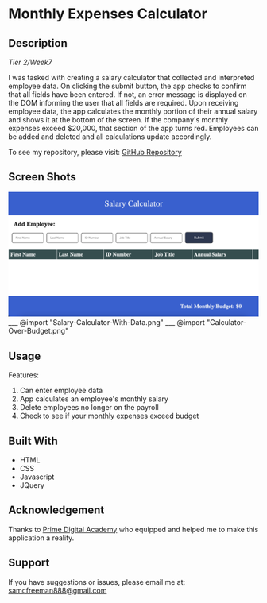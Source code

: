 # Monthly Expenses Calculator

## Description

_Tier 2/Week7_

I was tasked with creating a salary calculator that collected and interpreted employee data.  On clicking the submit button, the app checks to confirm that all fields have been entered. If not, an error message is displayed on the DOM informing the user that all fields are required.  Upon receiving employee data, the app calculates the monthly portion of their annual salary and shows it at the bottom of the screen. If the company's monthly expenses exceed $20,000, that section of the app turns red. Employees can be added and deleted and all calculations update accordingly.

To see my repository, please visit: [GitHub Repository](https://github.com/sam-c-freeman/weekend-jquery-salary-calculato)

## Screen Shots

<img src="Salary-Calculator-Page-Load.png"/>
___
@import "Salary-Calculator-With-Data.png"
___
@import "Calculator-Over-Budget.png"


## Usage
Features:

1. Can enter employee data
2. App calculates an employee's monthly salary
3. Delete employees no longer on the payroll
4. Check to see if your monthly expenses exceed budget

## Built With

* HTML
* CSS
* Javascript
* JQuery

## Acknowledgement
Thanks to [Prime Digital Academy](www.primeacademy.io) who equipped and helped me to make this application a reality. 

## Support
If you have suggestions or issues, please email me at: <samcfreeman888@gmail.com>